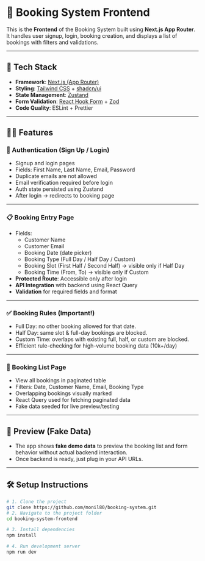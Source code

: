# 📆 Booking System Frontend

This is the **Frontend** of the Booking System built using **Next.js App Router**. It handles user signup, login, booking creation, and displays a list of bookings with filters and validations.

---

## 🚀 Tech Stack

- **Framework**: [Next.js (App Router)](https://nextjs.org/)
- **Styling**: [Tailwind CSS](https://tailwindcss.com/) + [shadcn/ui](https://ui.shadcn.com/)
- **State Management**: [Zustand](https://github.com/pmndrs/zustand)
- **Form Validation**: [React Hook Form](https://react-hook-form.com/) + [Zod](https://zod.dev/)
- **Code Quality**: ESLint + Prettier

---

## 🧑‍💻 Features

### 🔐 Authentication (Sign Up / Login)

- Signup and login pages
- Fields: First Name, Last Name, Email, Password
- Duplicate emails are not allowed
- Email verification required before login
- Auth state persisted using Zustand
- After login → redirects to booking page

---

### 📋 Booking Entry Page

- Fields:
  - Customer Name
  - Customer Email
  - Booking Date (date picker)
  - Booking Type (Full Day / Half Day / Custom)
  - Booking Slot (First Half / Second Half) → visible only if Half Day
  - Booking Time (From, To) → visible only if Custom
- **Protected Route**: Accessible only after login
- **API Integration** with backend using React Query
- **Validation** for required fields and format

---

### ✅ Booking Rules (Important!)

- Full Day: no other booking allowed for that date.
- Half Day: same slot & full-day bookings are blocked.
- Custom Time: overlaps with existing full, half, or custom are blocked.
- Efficient rule-checking for high-volume booking data (10k+/day)

---

### 📄 Booking List Page

- View all bookings in paginated table
- Filters: Date, Customer Name, Email, Booking Type
- Overlapping bookings visually marked
- React Query used for fetching paginated data
- Fake data seeded for live preview/testing

---

## 🧪 Preview (Fake Data)

- The app shows **fake demo data** to preview the booking list and form behavior without actual backend interaction.
- Once backend is ready, just plug in your API URLs.

---

## 🛠 Setup Instructions

```bash
# 1. Clone the project
git clone https://github.com/monil80/booking-system.git
# 2. Navigate to the project folder
cd booking-system-frontend

# 3. Install dependencies
npm install

# 4. Run development server
npm run dev
